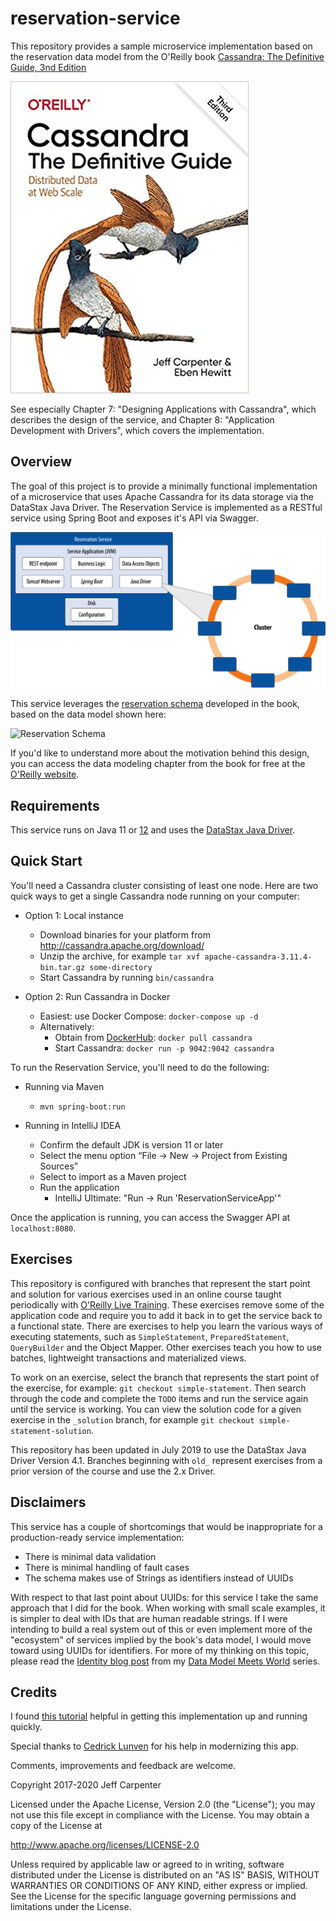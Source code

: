 # reservation-service
This repository provides a sample microservice implementation based on the reservation data model from the O'Reilly book [Cassandra: The Definitive Guide, 3nd Edition](https://www.amazon.com/Cassandra-Definitive-Guide-Distributed-Scale/dp/1098115163)

![Book Cover](images/cassandra-tdg.jpg)

See especially Chapter 7: "Designing Applications with Cassandra", which describes the design of the service, and Chapter 8: "Application Development with Drivers", which covers the implementation.

## Overview
The goal of this project is to provide a minimally functional implementation of a microservice that uses Apache Cassandra for its data storage via the DataStax Java Driver. The Reservation Service is implemented as a RESTful service using Spring Boot and exposes it's API via Swagger.

![Reservation Service Design](images/reservation-service.png)


This service leverages the [reservation schema][schema] developed in the book, based on the data model shown here:

![Reservation Schema](images/cass_05_reservation_physical.png)

If you'd like to understand more about the motivation behind this design, you can access the data modeling chapter from the book for free at the [O'Reilly website][chapter].

## Requirements

This service runs on Java 11 or [12](https://jdk.java.net/12/) and uses the [DataStax Java Driver][driver].

## Quick Start
You'll need a Cassandra cluster consisting of least one node. Here are two quick ways to get a single Cassandra node running on your computer: 

- Option 1: Local instance
    - Download binaries for your platform from http://cassandra.apache.org/download/
    - Unzip the archive, for example `tar xvf apache-cassandra-3.11.4-bin.tar.gz some-directory`
    - Start Cassandra by running `bin/cassandra`

- Option 2: Run Cassandra in Docker
    - Easiest: use Docker Compose: `docker-compose up -d`
    - Alternatively: 
        - Obtain from [DockerHub][docker-hub]: `docker pull cassandra`
        - Start Cassandra: `docker run -p 9042:9042 cassandra `

To run the Reservation Service, you'll need to do the following:

- Running via Maven
    - `mvn spring-boot:run`

- Running in IntelliJ IDEA
    - Confirm the default JDK is version 11 or later
    - Select the menu option “File -> New -> Project from Existing Sources” 
    - Select to import as a Maven project
    - Run the application
        - IntelliJ Ultimate: "Run -> Run 'ReservationServiceApp'"
        
Once the application is running, you can access the Swagger API at `localhost:8080`.


## Exercises
This repository is configured with branches that represent the start point and solution for various exercises used in an online course taught periodically with [O'Reilly Live Training][live-training]. These exercises remove some of the application code and require you to add it back in to get the service back to a functional state. There are exercises to help you learn the various ways of executing statements, such as `SimpleStatement`, `PreparedStatement`, `QueryBuilder` and the Object Mapper. Other exercises teach you how to use batches, lightweight transactions and materialized views.

To work on an exercise, select the branch that represents the start point of the exercise, for example: `git checkout simple-statement`. Then search through the code and complete the `TODO` items and run the service again until the service is working. You can view the solution code for a given exercise in the `_solution` branch, for example `git checkout simple-statement-solution`.

This repository has been updated in July 2019 to use the DataStax Java Driver Version 4.1. Branches beginning with `old_` represent exercises from a prior version of the course and use the 2.x Driver.

## Disclaimers
This service has a couple of shortcomings that would be inappropriate for a production-ready service implementation:

- There is minimal data validation
- There is minimal handling of fault cases
- The schema makes use of Strings as identifiers instead of UUIDs

With respect to that last point about UUIDs: for this service I take the same approach that I did for the book. When working with small scale examples, it is simpler to deal with IDs that are human readable strings. If I were intending to build a real system out of this or even implement more of the "ecosystem" of services implied by the book's data model, I would move toward using UUIDs for identifiers. For more of my thinking on this topic, please read the [Identity blog post][identity] from my [Data Model Meets World][dmmw] series. 

## Credits
I found [this tutorial][tutorial] helpful in getting this implementation up and running quickly. 

Special thanks to [Cedrick Lunven][clun] for his help in modernizing this app.

Comments, improvements and feedback are welcome.

Copyright 2017-2020 Jeff Carpenter

Licensed under the Apache License, Version 2.0 (the "License");
you may not use this file except in compliance with the License.
You may obtain a copy of the License at

http://www.apache.org/licenses/LICENSE-2.0

Unless required by applicable law or agreed to in writing, software
distributed under the License is distributed on an "AS IS" BASIS,
WITHOUT WARRANTIES OR CONDITIONS OF ANY KIND, either express or implied.
See the License for the specific language governing permissions and
limitations under the License.

[tutorial]: http://www.springboottutorial.com/creating-rest-service-with-spring-boot
[schema]: /resources/reservation.cql
[dmmw]: https://medium.com/@jscarp/data-model-meets-world-c67a46681b39
[identity]: https://medium.com/@jscarp/data-model-meets-world-part-ii-identity-crisis-d517d3d4c39a
[chapter]: https://www.oreilly.com/ideas/cassandra-data-modeling
[driver]: https://docs.datastax.com/en/developer/java-driver/4.1/
[docker-hub]: https://hub.docker.com/_/cassandra
[live-training]: https://www.oreilly.com/live-training/
[clun]: https://github.com/clun